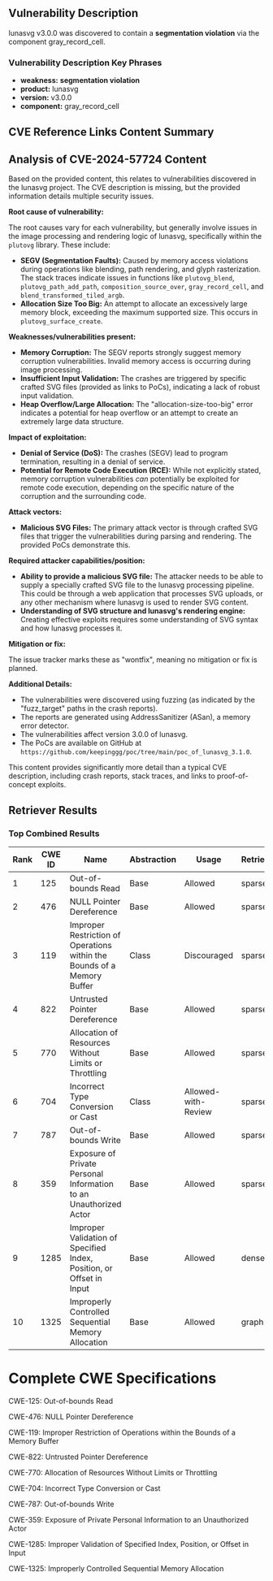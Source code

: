 ## Vulnerability Description
lunasvg v3.0.0 was discovered to contain a **segmentation violation** via the component gray_record_cell.

### Vulnerability Description Key Phrases
- **weakness:** **segmentation violation**
- **product:** lunasvg
- **version:** v3.0.0
- **component:** gray_record_cell

## CVE Reference Links Content Summary
## Analysis of CVE-2024-57724 Content

Based on the provided content, this relates to vulnerabilities discovered in the lunasvg project. The CVE description is missing, but the provided information details multiple security issues.

**Root cause of vulnerability:**

The root causes vary for each vulnerability, but generally involve issues in the image processing and rendering logic of lunasvg, specifically within the `plutovg` library. These include:

*   **SEGV (Segmentation Faults):**  Caused by memory access violations during operations like blending, path rendering, and glyph rasterization. The stack traces indicate issues in functions like `plutovg_blend`, `plutovg_path_add_path`, `composition_source_over`, `gray_record_cell`, and `blend_transformed_tiled_argb`.
*   **Allocation Size Too Big:**  An attempt to allocate an excessively large memory block, exceeding the maximum supported size. This occurs in `plutovg_surface_create`.

**Weaknesses/vulnerabilities present:**

*   **Memory Corruption:** The SEGV reports strongly suggest memory corruption vulnerabilities.  Invalid memory access is occurring during image processing.
*   **Insufficient Input Validation:** The crashes are triggered by specific crafted SVG files (provided as links to PoCs), indicating a lack of robust input validation.
*   **Heap Overflow/Large Allocation:** The "allocation-size-too-big" error indicates a potential for heap overflow or an attempt to create an extremely large data structure.

**Impact of exploitation:**

*   **Denial of Service (DoS):** The crashes (SEGV) lead to program termination, resulting in a denial of service.
*   **Potential for Remote Code Execution (RCE):** While not explicitly stated, memory corruption vulnerabilities *can* potentially be exploited for remote code execution, depending on the specific nature of the corruption and the surrounding code.

**Attack vectors:**

*   **Malicious SVG Files:** The primary attack vector is through crafted SVG files that trigger the vulnerabilities during parsing and rendering.  The provided PoCs demonstrate this.

**Required attacker capabilities/position:**

*   **Ability to provide a malicious SVG file:** The attacker needs to be able to supply a specially crafted SVG file to the lunasvg processing pipeline. This could be through a web application that processes SVG uploads, or any other mechanism where lunasvg is used to render SVG content.
*   **Understanding of SVG structure and lunasvg's rendering engine:** Creating effective exploits requires some understanding of SVG syntax and how lunasvg processes it.

**Mitigation or fix:**

The issue tracker marks these as "wontfix", meaning no mitigation or fix is planned.

**Additional Details:**

*   The vulnerabilities were discovered using fuzzing (as indicated by the "fuzz_target" paths in the crash reports).
*   The reports are generated using AddressSanitizer (ASan), a memory error detector.
*   The vulnerabilities affect version 3.0.0 of lunasvg.
*   The PoCs are available on GitHub at `https://github.com/keepinggg/poc/tree/main/poc_of_lunasvg_3.1.0`.

This content provides significantly more detail than a typical CVE description, including crash reports, stack traces, and links to proof-of-concept exploits.

## Retriever Results

### Top Combined Results

| Rank | CWE ID | Name | Abstraction | Usage  | Retrievers | Individual Scores |
|------|--------|------|-------------|-------|------------|-------------------|
| 1 | 125 | Out-of-bounds Read | Base | Allowed | sparse | 0.138 |
| 2 | 476 | NULL Pointer Dereference | Base | Allowed | sparse | 0.131 |
| 3 | 119 | Improper Restriction of Operations within the Bounds of a Memory Buffer | Class | Discouraged | sparse | 0.089 |
| 4 | 822 | Untrusted Pointer Dereference | Base | Allowed | sparse | 0.087 |
| 5 | 770 | Allocation of Resources Without Limits or Throttling | Base | Allowed | sparse | 0.085 |
| 6 | 704 | Incorrect Type Conversion or Cast | Class | Allowed-with-Review | sparse | 0.083 |
| 7 | 787 | Out-of-bounds Write | Base | Allowed | sparse | 0.078 |
| 8 | 359 | Exposure of Private Personal Information to an Unauthorized Actor | Base | Allowed | sparse | 0.077 |
| 9 | 1285 | Improper Validation of Specified Index, Position, or Offset in Input | Base | Allowed | dense | 0.412 |
| 10 | 1325 | Improperly Controlled Sequential Memory Allocation | Base | Allowed | graph | 0.003 |



# Complete CWE Specifications

CWE-125: Out-of-bounds Read

CWE-476: NULL Pointer Dereference

CWE-119: Improper Restriction of Operations within the Bounds of a Memory Buffer

CWE-822: Untrusted Pointer Dereference

CWE-770: Allocation of Resources Without Limits or Throttling

CWE-704: Incorrect Type Conversion or Cast

CWE-787: Out-of-bounds Write

CWE-359: Exposure of Private Personal Information to an Unauthorized Actor

CWE-1285: Improper Validation of Specified Index, Position, or Offset in Input

CWE-1325: Improperly Controlled Sequential Memory Allocation
